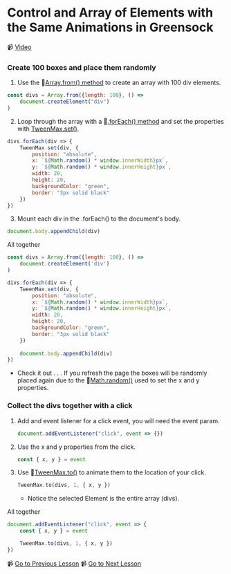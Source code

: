 # Control and Array of Elements with the Same Animations in Greensock

📹 [Video](https://egghead.io/lessons/greensock-control-an-array-of-elements-with-the-same-animation-in-greensock)

### Create 100 boxes and place them randomly
1. Use the 🤔[Array.from() method](https://developer.mozilla.org/en-US/docs/Web/JavaScript/Reference/Global_Objects/Array/from) to create an array with 100 div elements.
```js
const divs = Array.from({length: 100}, () => 
    document.createElement("div")
)
```
2. Loop through the array with a 🤔[.forEach() method](https://developer.mozilla.org/en-US/docs/Web/JavaScript/Reference/Global_Objects/Array/forEach) and set the properties with [TweenMax.set()](https://greensock.com/docs/v2/TweenMax/static.set()).
```js
divs.forEach(div => {
    TweenMax.set(div, {
        position: "absolute",
        x: `${Math.random() * window.innerWidth}px`,
        y: `${Math.random() * window.innerHeight}px`,
        width: 20,
        height: 20,
        backgroundColor: "green",
        border: "3px solid black"
    })
})
```
3. Mount each div in the .forEach() to the document's body.
```js
document.body.appendChild(div)
```

All together
```js
const divs = Array.from({length: 100}, () => 
    document.createElement('div')
)

divs.forEach(div => {
    TweenMax.set(div, {
        position: "absolute",
        x: `${Math.random() * window.innerWidth}px`,
        y: `${Math.random() * window.innerHeight}px`,
        width: 20,
        height: 20,
        backgroundColor: "green",
        border: "3px solid black"
    })
    
    document.body.appendChild(div)
})
```

- Check it out . . . If you refresh the page the boxes will be randomly placed again due to the 🤔[Math.random()](https://developer.mozilla.org/en-US/docs/Web/JavaScript/Reference/Global_Objects/Math/random) used to set the x and y properties.

### Collect the divs together with a click
1. Add and event listener for a click event, you will need the event param.
    ```js
    document.addEventListener("click", event => {})
    ```
2. Use the x and y properties from the click.
    ```js
    const { x, y } = event
    ```
3. Use 🤔[TweenMax.to()](https://greensock.com/docs/v2/TweenMax/static.to()) to animate them to the location of your click.
    ```js
    TweenMax.to(divs, 1, { x, y })
    ```
    - Notice the selected Element is the entire array (divs).

All together
```js
document.addEventListener("click", event => {
    const { x, y } = event

    TweenMax.to(divs, 1, { x, y })
})
```

📹 [Go to Previous Lesson](https://egghead.io/lessons/greensock-animate-from-a-variable-point-with-from-and-fromto-in-greensock)
📹 [Go to Next Lesson](https://egghead.io/lessons/greensock-stop-animations-with-killtweensof-and-killall-in-greensock)
